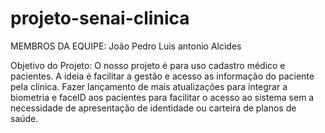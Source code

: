 # projeto-senai-clinica
MEMBROS DA EQUIPE:
João Pedro
Luis antonio
Alcides

 Objetivo do Projeto:
O nosso projeto é para uso cadastro médico e pacientes.
A ideia é facilitar a gestão e acesso as informação do paciente pela clinica.
Fazer lançamento de mais atualizações para integrar a biometria e faceID aos pacientes para facilitar o acesso ao sistema sem a necessidade de apresentação de identidade ou carteira de planos de saúde.

